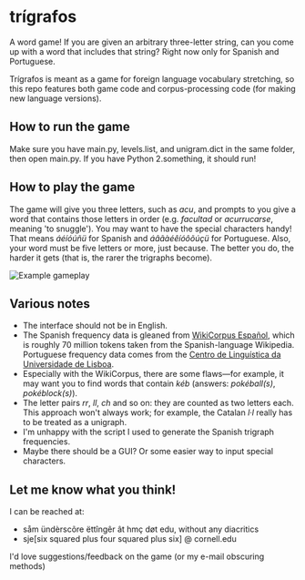 # trígrafos
A word game! If you are given an arbitrary three-letter string, can you come up with a word that includes that string? Right now only for Spanish and Portuguese.

Trígrafos is meant as a game for foreign language vocabulary stretching, so this repo features both game code and corpus-processing code (for making new language versions).

## How to run the game
Make sure you have main.py, levels.list, and unigram.dict in the same folder, then open main.py. If you have Python 2.something, it should run!

## How to play the game
The game will give you three letters, such as *acu*, and prompts to you give a word that contains those letters in order (e.g. *facultad* or *acurrucarse*, meaning 'to snuggle'). You may want to have the special characters handy! That means *áéíóúñü* for Spanish and *áâãàéêíóôõúçü* for Portuguese. Also, your word must be five letters or more, just because. The better you do, the harder it gets (that is, the rarer the trigraphs become).

![Example gameplay](https://github.com/settinger/trigrafos/blob/master/gameplay.png)

## Various notes
- The interface should not be in English.
- The Spanish frequency data is gleaned from [WikiCorpus Español](http://www.cs.upc.edu/~nlp/wikicorpus/), which is roughly 70 million tokens taken from the Spanish-language Wikipedia. Portuguese frequency data comes from the [Centro de Linguística da Universidade de Lisboa](http://www.clul.ul.pt/index.php).
- Especially with the WikiCorpus, there are some flaws&mdash;for example, it may want you to find words that contain *kéb* (answers: *pokéball(s)*, *pokéblock(s)*).
- The letter pairs *rr*, *ll*, *ch* and so on: they are counted as two letters each. This approach won't always work; for example, the Catalan *l·l* really has to be treated as a unigraph.
- I'm unhappy with the script I used to generate the Spanish trigraph frequencies.
- Maybe there should be a GUI? Or some easier way to input special characters.

## Let me know what you think!
I can be reached at: 
- såm ündèrscõre ëttîngêr ât hmç døt edu, without any diacritics
- sje[six squared plus four squared plus six] @ cornell.edu

I'd love suggestions/feedback on the game (or my e-mail obscuring methods)